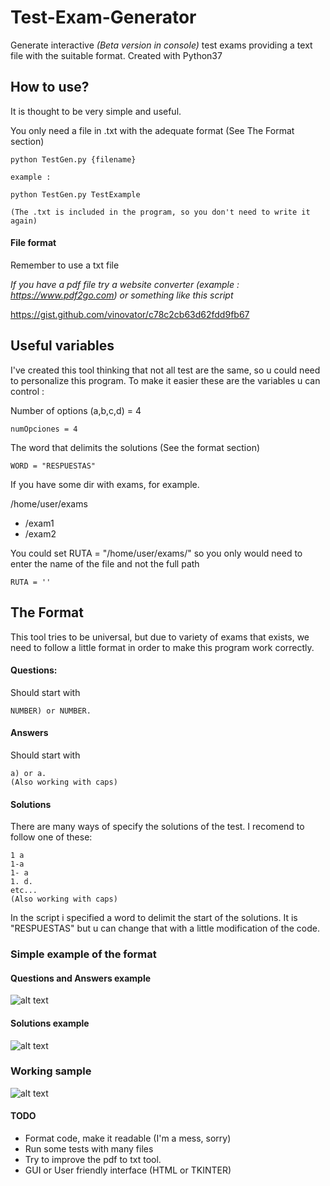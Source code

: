 # Test-Exam-Generator
Generate interactive *(Beta version in console)* test exams providing a text file with the suitable format.
Created with Python37

## How to use?

It is thought to be very simple and useful.

You only need a file in .txt with the adequate format (See The Format section)

```
python TestGen.py {filename}

example :

python TestGen.py TestExample

(The .txt is included in the program, so you don't need to write it again)
```

#### File format
Remember to use a txt file 

*If you have a pdf file try a website converter (example : https://www.pdf2go.com) or something like this script*

https://gist.github.com/vinovator/c78c2cb63d62fdd9fb67

## Useful variables
I've created this tool thinking that not all test are the same, so u could need to personalize this program.
To make it easier these are the variables u can control :


Number of options (a,b,c,d) = 4
``` 
numOpciones = 4
``` 
The word that delimits the solutions (See the format section)
``` 
WORD = "RESPUESTAS"
``` 
If you have some dir with exams, for example.

/home/user/exams
- /exam1
- /exam2

You could set RUTA = "/home/user/exams/" so you only would need to enter the name of the file and not the full path
``` 
RUTA = ''

```
## The Format

This tool tries to be universal, but due to variety of exams that exists, we need to follow a little format in order to make this program work correctly.

#### Questions:
Should start with 
```
NUMBER) or NUMBER.
```
#### Answers
Should start with 
```
a) or a. 
(Also working with caps)
```
#### Solutions
There are many ways of specify the solutions of the test.
I recomend to follow one of these:
```
1 a
1-a
1- a
1. d.
etc...
(Also working with caps)
```

In the script i specified a word to delimit the start of the solutions.
It is "RESPUESTAS" but u can change that with a little modification of the code.

### Simple example of the format

#### Questions and Answers example
![alt text](https://i.imgur.com/JpLMh2w.png)
#### Solutions example
![alt text](https://i.imgur.com/Z5CPX2z.png)

### Working sample
![alt text](https://i.imgur.com/UrrCUDG.png)

#### TODO

- Format code, make it readable (I'm a mess, sorry)
- Run some tests with many files
- Try to improve the pdf to txt tool.
- GUI or User friendly interface (HTML or TKINTER)
